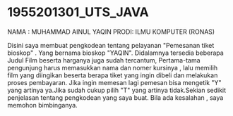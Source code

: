 # 1955201301_UTS_JAVA

NAMA : MUHAMMAD AINUL YAQIN
PRODI: ILMU KOMPUTER (RONAS)

Disini saya membuat pengkodean tentang pelayanan "Pemesanan tiket bioskop" . Yang bernama bioskop "YAQIN". Didalamnya tersedia beberapa Judul Film beserta harganya juga sudah tercantum,
Pertama-tama pengunjung harus memasukkan nama dan nomer kursinya , lalu memilih film yang diingikan beserta berapa tiket yang ingin dibeli dan melakukan proses pembayaran. Jika ingin memesan lagi pemesan bisa mengetik "Y" yang artinya ya.Jika sudah cukup pilih "T" yang artinya tidak.Sekian sedikit penjelasan tentang pengkodean yang saya buat. Bila ada kesalahan , saya memohon bimbinganya. 
